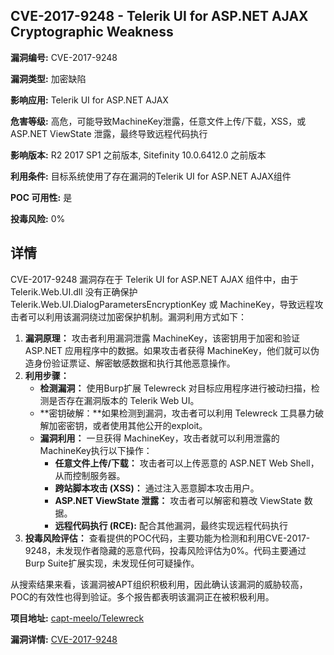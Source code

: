 ## CVE-2017-9248 - Telerik UI for ASP.NET AJAX Cryptographic Weakness

**漏洞编号:** CVE-2017-9248

**漏洞类型:** 加密缺陷

**影响应用:** Telerik UI for ASP.NET AJAX

**危害等级:** 高危，可能导致MachineKey泄露，任意文件上传/下载，XSS，或ASP.NET ViewState 泄露，最终导致远程代码执行

**影响版本:** R2 2017 SP1 之前版本, Sitefinity 10.0.6412.0 之前版本

**利用条件:** 目标系统使用了存在漏洞的Telerik UI for ASP.NET AJAX组件

**POC 可用性:** 是

**投毒风险:** 0%

## 详情

CVE-2017-9248 漏洞存在于 Telerik UI for ASP.NET AJAX 组件中，由于 Telerik.Web.UI.dll 没有正确保护 Telerik.Web.UI.DialogParametersEncryptionKey 或 MachineKey，导致远程攻击者可以利用该漏洞绕过加密保护机制。漏洞利用方式如下：

1.  **漏洞原理：** 攻击者利用漏洞泄露 MachineKey，该密钥用于加密和验证 ASP.NET 应用程序中的数据。如果攻击者获得 MachineKey，他们就可以伪造身份验证票证、解密敏感数据和执行其他恶意操作。
2.  **利用步骤：**
    *   **检测漏洞：** 使用Burp扩展 Telewreck 对目标应用程序进行被动扫描，检测是否存在漏洞版本的 Telerik Web UI。
    *   **密钥破解：**如果检测到漏洞，攻击者可以利用 Telewreck 工具暴力破解加密密钥，或者使用其他公开的exploit。
    *   **漏洞利用：** 一旦获得 MachineKey，攻击者就可以利用泄露的MachineKey执行以下操作：
        *   **任意文件上传/下载：** 攻击者可以上传恶意的 ASP.NET Web Shell，从而控制服务器。
        *   **跨站脚本攻击 (XSS)：** 通过注入恶意脚本攻击用户。
        *   **ASP.NET ViewState 泄露：** 攻击者可以解密和篡改 ViewState 数据。
        *   **远程代码执行 (RCE):** 配合其他漏洞，最终实现远程代码执行
3.  **投毒风险评估：**  查看提供的POC代码，主要功能为检测和利用CVE-2017-9248，未发现作者隐藏的恶意代码，投毒风险评估为0%。代码主要通过Burp Suite扩展实现，未发现任何可疑操作。

从搜索结果来看，该漏洞被APT组织积极利用，因此确认该漏洞的威胁较高，POC的有效性也得到验证。多个报告都表明该漏洞正在被积极利用。

**项目地址:** [capt-meelo/Telewreck](https://github.com/capt-meelo/Telewreck)

**漏洞详情:** [CVE-2017-9248](https://nvd.nist.gov/vuln/detail/CVE-2017-9248)
